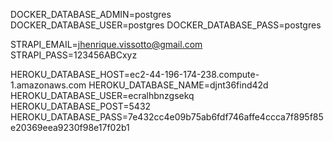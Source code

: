 DOCKER_DATABASE_ADMIN=postgres
DOCKER_DATABASE_USER=postgres
DOCKER_DATABASE_PASS=postgres

STRAPI_EMAIL=jhenrique.vissotto@gmail.com
STRAPI_PASS=123456ABCxyz

HEROKU_DATABASE_HOST=ec2-44-196-174-238.compute-1.amazonaws.com
HEROKU_DATABASE_NAME=djnt36find42d
HEROKU_DATABASE_USER=ecralhbnzgsekq
HEROKU_DATABASE_POST=5432
HEROKU_DATABASE_PASS=7e432cc4e09b75ab6fdf746affe4ccca7f895f85e20369eea9230f98e17f02b1
